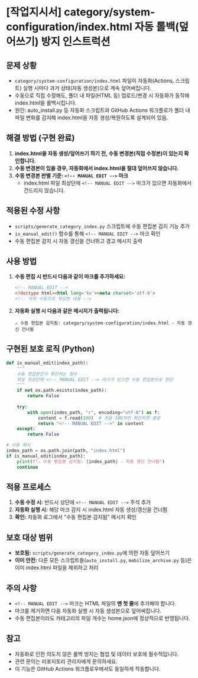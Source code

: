 # [작업지시서] category/system-configuration/index.html 자동 롤백(덮어쓰기) 방지 인스트럭션

## 문제 상황
- `category/system-configuration/index.html` 파일이 자동화(Actions, 스크립트) 실행 시마다 과거 상태(자동 생성본)으로 계속 덮어써집니다.
- 수동으로 직접 수정해도, 폴더 내 파일(HTML 등) 업로드/변경 시 자동화가 동작해 index.html을 롤백시킵니다.
- 원인: auto_install.py 등 자동화 스크립트와 GitHub Actions 워크플로가 폴더 내 파일 변화를 감지해 index.html을 자동 생성/복원하도록 설계되어 있음.

## 해결 방법 (구현 완료)
1. **index.html을 자동 생성/덮어쓰기 하기 전, 수동 변경본(직접 수정본)이 있는지 확인합니다.**
2. **수동 변경본이 있을 경우, 자동화에서 index.html을 절대 덮어쓰지 않습니다.**
3. **수동 변경본 판별 기준: `<!-- MANUAL EDIT -->` 마크**
   - index.html 파일 최상단에 `<!-- MANUAL EDIT -->` 마크가 있으면 자동화에서 건드리지 않습니다.

## 적용된 수정 사항
- `scripts/generate_category_index.py` 스크립트에 수동 편집본 감지 기능 추가
- `is_manual_edit()` 함수를 통해 `<!-- MANUAL EDIT -->` 마크 확인
- 수동 편집본 감지 시 자동 갱신을 건너뛰고 경고 메시지 출력

## 사용 방법
1. **수동 편집 시 반드시 다음과 같이 마크를 추가하세요:**
   ```html
   <!-- MANUAL EDIT -->
   <!doctype html><html lang='ko'><meta charset='utf-8'>
   <!-- 이하 수동으로 작성한 내용 -->
   ```

2. **자동화 실행 시 다음과 같은 메시지가 출력됩니다:**
   ```
   ⚠️ 수동 편집본 감지됨: category/system-configuration/index.html - 자동 갱신 건너뜀
   ```

## 구현된 보호 로직 (Python)
```python
def is_manual_edit(index_path):
    """
    수동 편집본인지 확인하는 함수
    파일 최상단에 <!-- MANUAL EDIT --> 마크가 있으면 수동 편집본으로 판단
    """
    if not os.path.exists(index_path):
        return False
    
    try:
        with open(index_path, "r", encoding="utf-8") as f:
            content = f.read(100)  # 처음 100자만 확인하면 충분
            return "<!-- MANUAL EDIT -->" in content
    except:
        return False

# 사용 예시
index_path = os.path.join(path, "index.html")
if is_manual_edit(index_path):
    print(f"⚠️ 수동 편집본 감지됨: {index_path} - 자동 갱신 건너뜀")
    continue
```

## 적용 프로세스
1. **수동 수정 시:** 반드시 상단에 `<!-- MANUAL EDIT -->` 주석 추가
2. **자동화 실행 시:** 해당 마크 감지 시 index.html 자동 생성/갱신을 건너뜀
3. **확인:** 자동화 로그에서 "수동 편집본 감지됨" 메시지 확인

## 보호 대상 범위
- **보호됨:** `scripts/generate_category_index.py`에 의한 자동 덮어쓰기
- **이미 안전:** 다른 모든 스크립트들(`auto_install.py`, `mobilize_archive.py` 등)은 이미 index.html 파일을 제외하고 처리

## 주의 사항
- `<!-- MANUAL EDIT -->` 마크는 HTML 파일의 **맨 첫 줄**에 추가해야 합니다.
- 마크를 제거하면 다음 자동화 실행 시 자동 생성본으로 덮어써집니다.
- 수동 편집본이라도 카테고리의 파일 개수는 home.json에 정상적으로 반영됩니다.

## 참고
- 자동화로 인한 의도치 않은 롤백 방지는 협업 및 데이터 보호에 필수적입니다.
- 관련 문의는 리포지토리 관리자에게 문의하세요.
- 이 기능은 GitHub Actions 워크플로우에서도 동일하게 작동합니다.